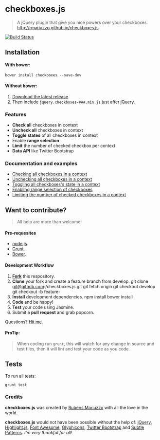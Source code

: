 # checkboxes.js

> A jQuery plugin that give you nice powers over your checkboxes. http://rmariuzzo.github.io/checkboxes.js

[![Build Status](https://travis-ci.org/rmariuzzo/checkboxes.js.svg?branch=develop)](https://travis-ci.org/rmariuzzo/checkboxes.js)

## Installation

#### With bower:

    bower install checkboxes --save-dev

#### Without bower:

 1. [Download the latest release](https://github.com/rmariuzzo/checkboxes.js/releases).
 2. Then include `jquery.checkboxes-###.min.js` just after jQuery.

### Features

 * **Check all** checkboxes in context
 * **Uncheck all** checkboxes in context
 * **Toggle states** of all checkboxes in context
 * Enable **range selection**
 * **Limit** the number of checked checkbox per context
 * **Data API** like Twitter Bootstrap

### Documentation and examples

 * [Checking all checkboxes in a context](http://rmariuzzo.github.io/checkboxes.js/#checking-all-checkboxes)
 * [Unchecking all checkboxes in a context](http://rmariuzzo.github.io/checkboxes.js/#unchecking-all-checkboxes)
 * [Toggling all checkboxes's state in a context](http://rmariuzzo.github.io/checkboxes.js/#toggling-all-checkboxes)
 * [Enabling range selection of checkboxes](http://rmariuzzo.github.io/checkboxes.js/#range-selection-of-checkboxes)
 * [Limiting the number of checked checkboxes in a context](http://rmariuzzo.github.io/checkboxes.js/#limit-max-number-of-checked-checkboxes)

## Want to contribute?

> All help are more than welcome!

#### Pre-requesites

 - [node.js](http://nodejs.org/).
 - [Grunt](http://gruntjs.com/).
 - [Bower](http://bower.io/).

#### Development Workflow

 1. **[Fork](https://github.com/rmariuzzo/checkboxes.js/fork)** this respository.
 2. **Clone** your fork and create a feature branch from develop.
        git clone git@github.com:<your-username>/checkboxes.js.git
        git fetch origin
        git checkout develop
        git checkout -b feature-<super-power>
 3. **Install** development dependencies.
        npm install
        bower install
 4. **Code** and be happy!
 5. **Test** your code using Jasmine.
 6. Submit a **pull request** and grab popcorn.

Questions? [Hit me](https://github.com/rmariuzzo/).

#### ProTip:

> When coding run `grunt`, this will watch for any change in source and test files, then it will lint and test your code as you code.

## Tests

To run all tests:

    grunt test

### Credits

**checkboxes.js** was created by [Rubens Mariuzzo](http://github.com/rmariuzzo) with all the love in the world.

**checkboxes.js** would not have been possible without the help of: [jQuery](http://jquery.com/), [Highlight.js](http://softwaremaniacs.org/soft/highlight/en/), [Font Awesome](http://fortawesome.github.io/Font-Awesome/), [Glyphicons](http://glyphicons.com/), [Twitter Bootstrap](http://twitter.github.io/bootstrap/) and [Subtle Patterns](http://subtlepatterns.com/). _I'm very thankful for all!_
